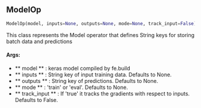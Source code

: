 ## ModelOp
```python
ModelOp(model, inputs=None, outputs=None, mode=None, track_input=False)
```
This class represents the Model operator that defines String keys for storing batch data and predictions

#### Args:

* ** model ** :  keras model compiled by fe.build
* ** inputs ** :  String key of input training data. Defaults to None.
* ** outputs ** :  String key of predictions. Defaults to None.
* ** mode ** :  'train' or 'eval'. Defaults to None.
* ** track_input ** :  If 'true' it tracks the gradients with respect to inputs. Defaults to False.